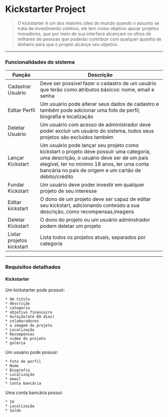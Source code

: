 # Kickstarter Project

> O kickstarter é um dos maiores sites do mundo quando o assunto 
> se trata de investimento coletivo, ele tem como objetivo apoiar
> projetos inovadores, que por meio de sua interface alcançam 
> os olhos de milhares de pessoas que poderão contribuir com qualquer
> quantia de dinheiro para que o projeto alcançe seu objetivo. 

***

### Funcionalidades do sistema

| Função | Descrição |
| ------ | ------ |
| Cadastrar Usuário | Deve ser possível fazer o cadastro de um usuário que terão como atributos básicos: nome, email e senha |
| Editar Perfil | Um usuário pode alterar seus dados de cadastro e também pode adicionar uma foto de perfil, biografia e localização| 
| Deletar Usuário | Um usuário com acesso de administrador deve poder excluir um usuário do sistema, todos seus projetos são excluidos também |
| Lançar Kickstart | Um usuário pode lançar seu projeto como kickstart o projeto deve possuir uma categoria, uma descrição, o usuário deve ser de um país elegível, ter no mínimo 18 anos, ter uma conta bancária no país de origem e um cartão de débito/crédito |
| Fundar Kickstart | Um usuário deve poder investir em qualquer projeto de seu interesse |
| Editar kickstart | O dono de um projeto deve ser capaz de editar seu kickstart, adicionando conteúdo a sua descrição, como recompensas,imagens |
| Deletar Kickstart| O dono do projeto ou um usuário adminstrador podem deletar um projeto |
| Listar projetos kickstart | Lista todos os projetos atuais, separados por categoria |
 
***
### Requisitos detalhados

#### Kickstarter
Um kickstarter pode possuir:

	* Um título
	* descrição
	* categoria
	* objetivo financeiro
	* duração(até 60 dias)
	* colaboradores
	* a imagem do projeto
	* Localização
	* Recompensas 
	* video do projeto
	* galeria 

Um usuário pode possuir:

	* Foto de perfil
	* Nome 
	* Biografia
	* Localização
	* email
	* Conta bancária

Uma conta bancária possui:

	* Id
	* Localização
	* Saldo